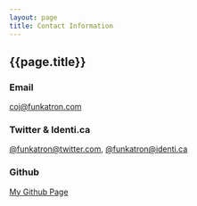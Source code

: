 ```yaml
---
layout: page
title: Contact Information
---
```


## {{page.title}} ##

### Email ###

<coj@funkatron.com>

### Twitter & Identi.ca ###

[@funkatron@twitter.com](http://twitter.com/funkatron), [@funkatron@identi.ca](http://identi.ca/funkatron)

### Github ###

[My Github Page](http://github.com/funkatron)